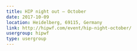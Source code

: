 ```yaml
---
title: HIP night out – October
date: 2017-10-09
location: Heidelberg, 69115, Germany
link: http://hipwf.com/event/hip-night-october/
usergroup: hipwf
type: usergroup
---
```

